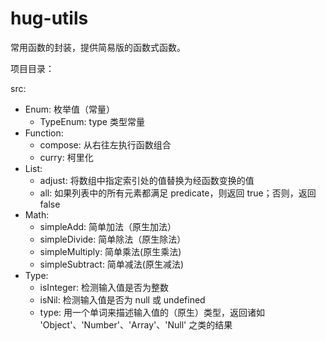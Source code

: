# hug-utils
常用函数的封装，提供简易版的函数式函数。

项目目录：

src:
  * Enum: 枚举值（常量）
    * TypeEnum: type 类型常量
  * Function:
    * compose: 从右往左执行函数组合
    * curry: 柯里化
  * List:
    * adjust: 将数组中指定索引处的值替换为经函数变换的值
    * all: 如果列表中的所有元素都满足 predicate，则返回 true；否则，返回 false
  * Math:
    * simpleAdd: 简单加法（原生加法）
    * simpleDivide: 简单除法（原生除法）
    * simpleMultiply: 简单乘法(原生乘法)
    * simpleSubtract: 简单减法(原生减法)
  * Type:
    * isInteger: 检测输入值是否为整数
    * isNil: 检测输入值是否为 null 或 undefined
    * type: 用一个单词来描述输入值的（原生）类型，返回诸如 'Object'、'Number'、'Array'、'Null' 之类的结果

